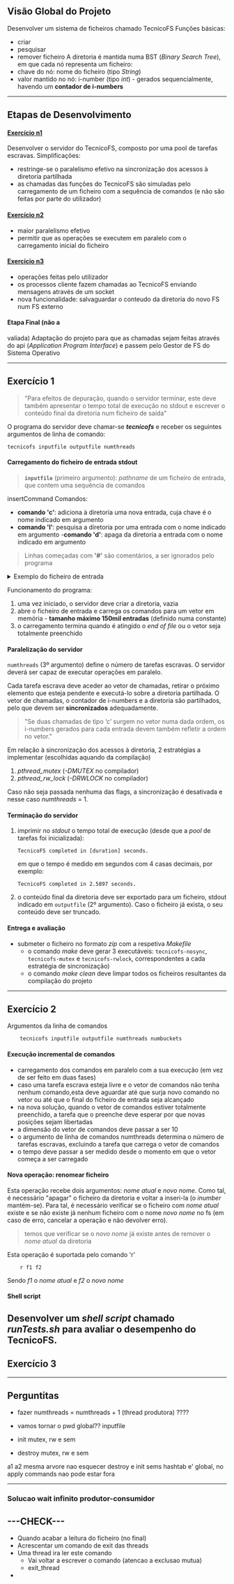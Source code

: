 ## Visão Global do Projeto
Desenvolver um sistema de ficheiros chamado TecnicoFS
Funções básicas:
- criar
- pesquisar
- remover ficheiro
A diretoria é mantida numa BST (*Binary Search Tree*), em que cada nó representa um ficheiro:
- chave do nó: nome do ficheiro (tipo *String*)
- valor mantido no nó: i-number (tipo *int*) - gerados sequencialmente, havendo um **contador de i-numbers**
---
## Etapas de Desenvolvimento
#### [Exercício n1](#exercício-1)
Desenvolver o servidor do TecnicoFS, composto por uma pool de tarefas escravas. Simplificações:
 - restringe-se o paralelismo efetivo na sincronização dos acessos à diretoria partilhada 
 - as chamadas das funções do TecnicoFS são simuladas pelo carregamento de um ficheiro com a sequência de comandos (e não são feitas por parte do utilizador)

#### [Exercício n2](#exercício-2)
 - maior paralelismo efetivo
 - permitir que as operações se executem em paralelo com o carregamento inicial do ficheiro

 #### [Exercício n3](#exercício-3)
 - operações feitas pelo utilizador
 - os processos cliente fazem chamadas ao TecnicoFS enviando mensagens através de um socket
 - nova funcionalidade: salvaguardar o conteudo da diretoria do novo FS num FS externo

#### Etapa Final (não a
valiada)
Adaptação do projeto para que as chamadas sejam feitas através do api (*Application Program Interface*) e passem pelo Gestor de FS do Sistema Operativo

---
## Exercício 1
>"Para efeitos de depuração, quando o servidor terminar, este deve também apresentar o tempo total
de execução no stdout e escrever o conteúdo final da diretoria num ficheiro de saída"

O programa do servidor deve chamar-se ***tecnicofs*** e receber os seguintes argumentos de linha de comando:

    tecnicofs inputfile outputfile numthreads

#### Carregamento do ficheiro de entrada stdout
>**`inputfile`** (primeiro argumento): *pathname* de um ficheiro de entrada, que contem uma sequência de comandos

insertCommand
Comandos:
 - **comando 'c'**: adiciona à diretoria uma nova entrada, cuja chave é o nome indicado em argumento
 - **comando 'l'**: pesquisa a diretoria por uma entrada com o nome indicado em argumento
 -**comando 'd'**: apaga da diretoria a entrada com o nome indicado em argumento

>Linhas começadas com **'#'** são comentários, a ser ignorados pelo programa

<details><summary>Exemplo do ficheiro de entrada</summary>

    # isto é um exemplo
    c f.txt
    c s.exe
    l f.txt
    d s.exe
</details>

Funcionamento do programa:
1. uma vez iniciado, o servidor deve criar a diretoria, vazia
2. abre o ficheiro de entrada e carrega os comandos para um vetor em memória - **tamanho máximo 150mil entradas** (definido numa constante)
3. o carregamento termina quando é atingido o *end of file* ou o vetor seja totalmente preenchido

#### Paralelização do servidor
`numthreads` (3º argumento) define o número de tarefas escravas. O servidor deverá ser capaz de executar operações em paralelo. 

Cada tarefa escrava deve aceder ao vetor de chamadas, retirar o próximo elemento que esteja
pendente e executá-lo sobre a diretoria partilhada. O vetor de chamadas, o contador de i-numbers e
a diretoria são partilhados, pelo que devem ser **sincronizados** adequadamente.

>"Se duas chamadas de tipo ‘c’
surgem no vetor numa dada ordem, os i-numbers gerados para cada entrada devem também refletir
a ordem no vetor."

Em relação à sincronização dos acessos à diretoria, 2 estratégias a implementar (escolhidas aquando da compilação)
1. *pthread_mutex* (*-DMUTEX* no compilador)
2. *pthread_rw_lock* (*-DRWLOCK* no compilador)

Caso não seja passada nenhuma das flags, a sincronização é desativada e nesse caso *numthreads* = 1.

#### Terminação do servidor
1. imprimir no *stdout* o tempo total de execução (desde que a *pool* de tarefas foi inicializada):
    ```
    TecnicoFS completed in [duration] seconds.
    ```
    em que o tempo é medido em segundos com 4 casas decimais, por exemplo:
    ```
    TecnicoFS completed in 2.5897 seconds.
    ```
2. o conteúdo final da diretoria deve ser exportado para um ficheiro, stdout indicado em `outputfile` (2º argumento). Caso o ficheiro já exista, o seu conteúdo deve ser truncado.

#### Entrega e avaliação
 - submeter o ficheiro no formato *zip* com a respetiva *Makefile* 
    - o comando *make* deve gerar 3 executáveis: `tecnicofs-nosync`, `tecnicofs-mutex` e `tecnicofs-rwlock`, correspondentes a cada estratégia de sincronização)
    - o comando *make clean* deve limpar todos os ficheiros resultantes da compilação do projeto




---
## Exercício 2
Argumentos da linha de comandos 

        tecnicofs inputfile outputfile numthreads numbuckets

#### Execução incremental de comandos
- carregamento dos comandos em paralelo com a sua execução (em vez de ser feito em duas fases)
- caso uma tarefa escrava esteja livre e o vetor de comandos não tenha nenhum comando,esta deve aguardar até que surja novo comando no vetor ou até que o final do ficheiro de entrada seja alcançado
- na nova solução, quando o vetor de comandos estiver totalmente preenchido, a tarefa que o preenche deve esperar por que novas posições sejam libertadas 
- a dimensão do vetor de comandos deve passar a ser 10
- o argumento de linha de comandos ​numthreads determina o número de tarefas escravas, excluindo a tarefa que carrega o vetor de comandos
- o tempo deve passar a ser medido desde o momento em que o vetor começa a ser carregado 

#### Nova operação: renomear ficheiro
Esta operação recebe dois argumentos: *nome atual* e *novo nome*. Como tal, é necessário "apagar" o ficheiro da diretoria e voltar a inseri-la (o *inumber* mantém-se). 
Para tal, é necessário verificar se o ficheiro com *nome atual* existe e se não existe já nenhum ficheiro com o nome *novo nome* no fs (em caso de erro, cancelar a operação e não devolver erro).
> temos que verificar se o *novo nome* já existe antes de remover o *nome atual* da diretoria

Esta operação é suportada pelo comando 'r'

        r f1 f2 

Sendo *f1* o *nome atual* e *f2* o *novo nome*

#### Shell script
Desenvolver um *shell script* chamado *runTests.sh* para avaliar o desempenho do TecnicoFS.
---
## Exercício 3

---
## Perguntitas

* fazer numthreads = numthreads + 1 (thread produtora) ???? 
* vamos tornar o pwd global?? inputfile


* init mutex, rw e sem
* destroy mutex, rw e sem

a1 a2 mesma arvore
nao esquecer destroy e init sems
hashtab e' global, no apply commands nao pode estar fora
  
---
### Solucao wait infinito produtor-consumidor

---CHECK---
---
* Quando acabar a leitura do ficheiro (no final)
* Acrescentar um comando de exit das threads
* Uma thread ira ler este comando
  * Vai voltar a escrever o comando (atencao a exclusao mutua)
  * exit_thread
* 